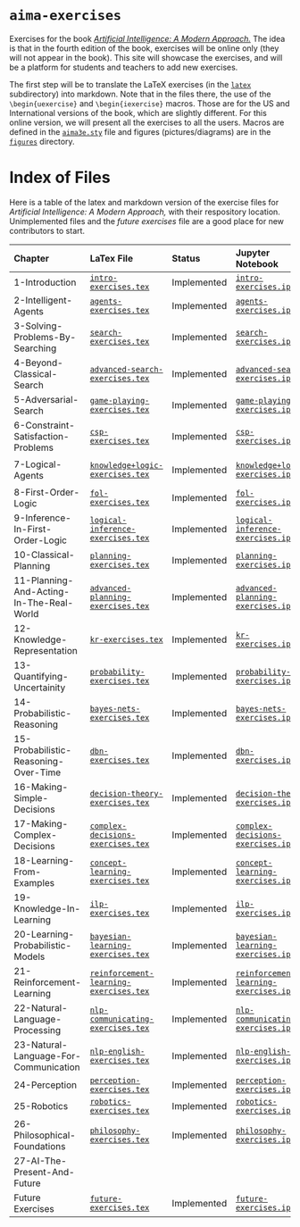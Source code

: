 # `aima-exercises`

Exercises for the book [*Artificial Intelligence: A Modern Approach.*](http://aima.cs.berkeley.edu/) The idea is that in the fourth edition of the book, exercises will be online only (they will not appear in the book). This site will showcase the exercises, and will be a platform for students and teachers to add new exercises.

The first step will be to translate the LaTeX exercises (in the [`latex`](https://github.com/aimacode/aima-exercises/tree/master/latex) subdirectory) into markdown. Note that in the files there, the use of the `\begin{uexercise}` and `\begin{iexercise}` macros. Those are for the US and International versions of the book, which are slightly different. For this online version, we will present all the exercises to all the users. Macros are defined in the [`aima3e.sty`](https://github.com/aimacode/aima-exercises/blob/master/latex/aima3e.sty) file and figures (pictures/diagrams) are in the [`figures`](https://github.com/aimacode/aima-exercises/tree/master/latex/figures) directory.

# Index of Files

Here is a table of the latex and markdown version of the exercise files for *Artificial Intelligence: A Modern Approach,* with their respository location. Unimplemented files and the *future exercises* file are a good place for new contributors to start.

| **Chapter** | **LaTex File** | **Status** | **Jupyter Notebook**| **Markdown** |
|:------------|:---------------|:-----------|:-----------------|:-----------------|
| 1-Introduction| [`intro-exercises.tex`](https://github.com/aimacode/aima-exercises/blob/master/latex/intro-exercises.tex) | Implemented | [`intro-exercises.ipynb`](Jupyter%20notebook/intro-exercises.ipynb)| [`intro-exercises.md`](markdown/intro-exercises.md)|
| 2-Intelligent-Agents| [`agents-exercises.tex`](https://github.com/aimacode/aima-exercises/blob/master/latex/agents-exercises.tex) | Implemented | [`agents-exercises.ipynb`](Jupyter%20notebook/agents-exercises.ipynb)| [`agents-exercises.md`](markdown/agents-exercises.md)|
| 3-Solving-Problems-By-Searching| [`search-exercises.tex`](https://github.com/aimacode/aima-exercises/blob/master/latex/search-exercises.tex) | Implemented | [`search-exercises.ipynb`](Jupyter%20notebook/search-exercises.ipynb)| [`search-exercises.md`](markdown/search-exercises.md)|
| 4-Beyond-Classical-Search| [`advanced-search-exercises.tex`](https://github.com/aimacode/aima-exercises/blob/master/latex/advanced-search-exercises.tex) | Implemented | [`advanced-search-exercises.ipynb`](Jupyter%20notebook/advanced-search-exercises.ipynb)|[`advanced-search-exercises.md`](markdown/advanced-search-exercises.md)|
| 5-Adversarial-Search | [`game-playing-exercises.tex`](https://github.com/aimacode/aima-exercises/blob/master/latex/game-playing-exercises.tex) | Implemented | [`game-playing-exercises.ipynb`](Jupyter%20notebook/game-playing-exercises.ipynb)|[`game-playing-exercises.md`](markdown/game-playing-exercises.md)|
| 6-Constraint-Satisfaction-Problems | [`csp-exercises.tex`](https://github.com/aimacode/aima-exercises/blob/master/latex/csp-exercises.tex) | Implemented | [`csp-exercises.ipynb`](Jupyter%20notebook/csp-exercises.ipynb)|[`csp-exercises.md`](markdown/csp-exercises.md)|
| 7-Logical-Agents | [`knowledge+logic-exercises.tex`](https://github.com/aimacode/aima-exercises/blob/master/latex/knowledge%2Blogic-exercises.tex) | Implemented | [`knowledge+logic-exercises.ipynb`](Jupyter%20notebook/knowledge+logic-exercises.ipynb)|[`knowledge-logic-exercises.md`](markdown/knowledge-logic-exercises.md)|
| 8-First-Order-Logic | [`fol-exercises.tex`](https://github.com/aimacode/aima-exercises/blob/master/latex/fol-exercises.tex) | Implemented | [`fol-exercises.ipynb`](Jupyter%20notebook/fol-exercises.ipynb)|[`fol-exercises.md`](markdown/fol-exercises.md)|
| 9-Inference-In-First-Order-Logic | [`logical-inference-exercises.tex`](https://github.com/aimacode/aima-exercises/blob/master/latex/logical-inference-exercises.tex) | Implemented | [`logical-inference-exercises.ipynb`](Jupyter%20notebook/logical-inference-exercises.ipynb)|[`logical-inference-exercises.md`](markdown/logical-inference-exercises.md)|
| 10-Classical-Planning | [`planning-exercises.tex`](https://github.com/aimacode/aima-exercises/blob/master/latex/planning-exercises.tex) | Implemented | [`planning-exercises.ipynb`](Jupyter%20notebook/planning-exercises.ipynb)|[`planning-exercises.md`](markdown/planning-exercises.md)|
| 11-Planning-And-Acting-In-The-Real-World | [`advanced-planning-exercises.tex`](https://github.com/aimacode/aima-exercises/blob/master/latex/advanced-planning-exercises.tex) | Implemented | [`advanced-planning-exercises.ipynb`](Jupyter%20notebook/advanced-planning-exercises.ipynb)|[`advanced-planning-exercises.md`](markdown/advanced-planning-exercises.md)|
| 12-Knowledge-Representation | [`kr-exercises.tex`](https://github.com/aimacode/aima-exercises/blob/master/latex/kr-exercises.tex) | Implemented | [`kr-exercises.ipynb`](Jupyter%20notebook/kr-exercises.ipynb)|[`kr-exercises.md`](markdown/kr-exercises.md)|
| 13-Quantifying-Uncertainity | [`probability-exercises.tex`](https://github.com/aimacode/aima-exercises/blob/master/latex/probability-exercises.tex) | Implemented | [`probability-exercises.ipynb`](Jupyter%20notebook/probability-exercises.ipynb)|[`probability-exercises.md`](markdown/probability-exercises.md)|
| 14-Probabilistic-Reasoning | [`bayes-nets-exercises.tex`](https://github.com/aimacode/aima-exercises/blob/master/latex/bayes-nets-exercises.tex) | Implemented | [`bayes-nets-exercises.ipynb`](Jupyter%20notebook/bayes-nets-exercises.ipynb)|[`bayes-nets-exercises.md`](markdown/bayes-nets-exercises.md)|
| 15-Probabilistic-Reasoning-Over-Time | [`dbn-exercises.tex`](https://github.com/aimacode/aima-exercises/blob/master/latex/dbn-exercises.tex) | Implemented | [`dbn-exercises.ipynb`](Jupyter%20notebook/dbn-exercises.ipynb)|[`dbn-exercises.md`](markdown/dbn-exercises.md)|
| 16-Making-Simple-Decisions | [`decision-theory-exercises.tex`](https://github.com/aimacode/aima-exercises/blob/master/latex/decision-theory-exercises.tex) | Implemented | [`decision-theory-exercises.ipynb`](Jupyter%20notebook/decision-theory-exercises.ipynb)|[`decision-theory-exercises.md`](markdown/decision-theory-exercises.md)|
| 17-Making-Complex-Decisions| [`complex-decisions-exercises.tex`](https://github.com/aimacode/aima-exercises/blob/master/latex/complex-decisions-exercises.tex) | Implemented | [`complex-decisions-exercises.ipynb`](Jupyter%20notebook/complex-decisions-exercises.ipynb)|[`complex-decisions-exercises.md`](markdown/complex-decisions-exercises.md)|
| 18-Learning-From-Examples | [`concept-learning-exercises.tex`](https://github.com/aimacode/aima-exercises/blob/master/latex/concept-learning-exercises.tex) | Implemented | [`concept-learning-exercises.ipynb`](Jupyter%20notebook/concept-learning-exercises.ipynb)|[`concept-learning-exercises.md`](markdown/concept-learning-exercises.md)|
| 19-Knowledge-In-Learning | [`ilp-exercises.tex`](https://github.com/aimacode/aima-exercises/blob/master/latex/ilp-exercises.tex) | Implemented | [`ilp-exercises.ipynb`](Jupyter%20notebook/ilp-exercises.ipynb)|[`ilp-exercises.md`](markdown/ilp-exercises.md)|
| 20-Learning-Probabilistic-Models | [`bayesian-learning-exercises.tex`](https://github.com/aimacode/aima-exercises/blob/master/latex/bayesian-learning-exercises.tex) | Implemented | [`bayesian-learning-exercises.ipynb`](Jupyter%20notebook/bayesian-learning-exercises.ipynb)|[`bayesian-learning-exercises.md`](markdown/bayesian-learning-exercises.md)|
| 21-Reinforcement-Learning | [`reinforcement-learning-exercises.tex`](https://github.com/aimacode/aima-exercises/blob/master/latex/reinforcement-learning-exercises.tex) | Implemented | [`reinforcement-learning-exercises.ipynb`](Jupyter%20notebook/reinforcement-learning-exercises.ipynb)|[`reinforcement-learning-exercises.md`](markdown/reinforcement-learning-exercises.md)|
| 22-Natural-Language-Processing | [`nlp-communicating-exercises.tex`](https://github.com/aimacode/aima-exercises/blob/master/latex/nlp-communicating-exercises.tex) | Implemented | [`nlp-communicating-exercises.ipynb`](Jupyter%20notebook/nlp-communicating-exercises.ipynb)|[`nlp-communicating-exercises.md`](markdown/nlp-communicating-exercises.md)|
| 23-Natural-Language-For-Communication | [`nlp-english-exercises.tex`](https://github.com/aimacode/aima-exercises/blob/master/latex/nlp-english-exercises.tex) | Implemented | [`nlp-english-exercises.ipynb`](Jupyter%20notebook/nlp-english-exercises.ipynb)|[`nlp-english-exercises.md`](markdown/nlp-english-exercises.md)|
| 24-Perception | [`perception-exercises.tex`](https://github.com/aimacode/aima-exercises/blob/master/latex/perception-exercises.tex) | Implemented | [`perception-exercises.ipynb`](Jupyter%20notebook/perception-exercises.ipynb)|[`perception-exercises.md`](markdown/perception-exercises.md)|
| 25-Robotics | [`robotics-exercises.tex`](https://github.com/aimacode/aima-exercises/blob/master/latex/robotics-exercises.tex) | Implemented | [`robotics-exercises.ipynb`](Jupyter%20notebook/robotics-exercises.ipynb)|[`robotics-exercises.md`](markdown/robotics-exercises.md)|
| 26-Philosophical-Foundations | [`philosophy-exercises.tex`](https://github.com/aimacode/aima-exercises/blob/master/latex/philosophy-exercises.tex) | Implemented | [`philosophy-exercises.ipynb`](Jupyter%20notebook/philosophy-exercises.ipynb)|[`philosophy-exercises.md`](markdown/philosophy-exercises.md)|
| 27-AI-The-Present-And-Future |  |  | |
| Future Exercises | [`future-exercises.tex`](https://github.com/aimacode/aima-exercises/blob/master/latex/future-exercises.tex)| Implemented | [`future-exercises.ipynb`](Jupyter%20notebook/future-exercises.ipynb)|[`future-exercises.md`](markdown/future-exercises.md)|
